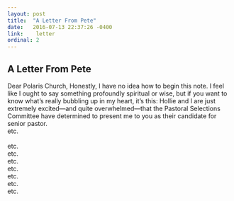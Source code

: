 ```yaml
---
layout: post
title:  "A Letter From Pete"
date:   2016-07-13 22:37:26 -0400
link:    letter
ordinal: 2
---
```


## A Letter From Pete

Dear Polaris Church,
Honestly, I have no idea how to begin this note. I feel like I ought to say something profoundly spiritual or wise, but if you want to know what’s really bubbling up in my heart, it’s this: Hollie and I are just extremely excited—and quite overwhelmed—that the Pastoral Selections Committee have determined to present me to you as their candidate for senior pastor.
<br>
etc.
<br>
<br>
etc.
<br>
etc.
<br>
etc.
<br>
etc.
<br>
etc.
<br>
etc.
<br>
etc.